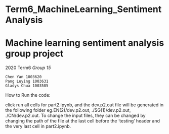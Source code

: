 # Term6_MachineLearning_SentimentAnalysis

<h1>Machine learning sentiment analysis group project</h1>

2020 Term6 *Group 15*

```
Chen Yan 1003620 
Pang Luying 1003631 
Gladys Chua 1003585
```
How to Run the code:

click run all cells for part2.ipynb, and the dev.p2.out file will be generated in the following folder 
eg.EN(2)/dev.p2.out, ./SG(1)/dev.p2.out, ./CN/dev.p2.out.
To change the input files, they can be changed by changing the path of the file at the last cell before the ‘testing’ header and the very last cell in part2.ipynb.

